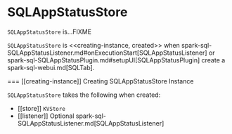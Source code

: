 # SQLAppStatusStore

`SQLAppStatusStore` is...FIXME

`SQLAppStatusStore` is <<creating-instance, created>> when spark-sql-SQLAppStatusListener.md#onExecutionStart[SQLAppStatusListener] or spark-sql-SQLAppStatusPlugin.md#setupUI[SQLAppStatusPlugin] create a spark-sql-webui.md[SQLTab].

=== [[creating-instance]] Creating SQLAppStatusStore Instance

`SQLAppStatusStore` takes the following when created:

* [[store]] `KVStore`
* [[listener]] Optional spark-sql-SQLAppStatusListener.md[SQLAppStatusListener]
